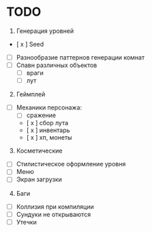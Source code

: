 # TODO

1. Генерация уровней
  - [ x ] Seed
  - [ ] Разнообразие паттернов генерации комнат
  - [ ] Спавн различных объектов
    - [ ] враги
    - [ ] лут
2. Геймплей
  - [ ] Механики персонажа:
    - [ ] сражение
    - [ x ] сбор лута
    - [ x ] инвентарь
    - [ x ] хп, монеты
  
3. Косметические
- [ ] Стилистическое оформление уровня
- [ ] Меню
- [ ] Экран загрузки
4. Баги
- [ ] Коллизия при компиляции
- [ ] Сундуки не открываются
- [ ] Утечки
